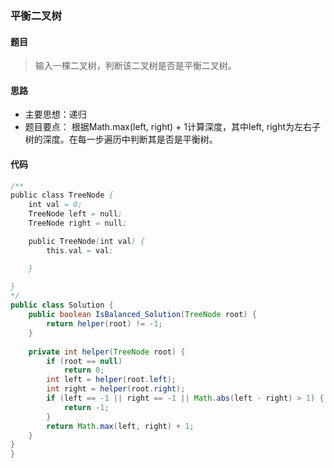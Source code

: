 ### 平衡二叉树

#### 题目
>  输入一棵二叉树，判断该二叉树是否是平衡二叉树。

#### 思路
 - 主要思想：递归
 - 题目要点：
根据Math.max(left, right) + 1计算深度，其中left, right为左右子树的深度。在每一步遍历中判断其是否是平衡树。

#### 代码

```java
/**
public class TreeNode {
    int val = 0;
    TreeNode left = null;
    TreeNode right = null;

    public TreeNode(int val) {
        this.val = val;

    }

}
*/
public class Solution {
    public boolean IsBalanced_Solution(TreeNode root) {
        return helper(root) != -1;
    }
    
    private int helper(TreeNode root) {
        if (root == null)
            return 0;
        int left = helper(root.left);
        int right = helper(root.right);
        if (left == -1 || right == -1 || Math.abs(left - right) > 1) {
            return -1;
        }
        return Math.max(left, right) + 1;
    }
}
}
```